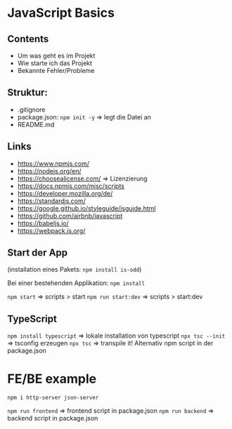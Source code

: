 # JavaScript Basics

## Contents

- Um was geht es im Projekt
- Wie starte ich das Projekt
- Bekannte Fehler/Probleme

## Struktur:

- .gitignore
- package.json: `npm init -y` => legt die Datei an
- README.md

## Links

- https://www.npmjs.com/
- https://nodejs.org/en/
- https://choosealicense.com/ => Lizenzierung
- https://docs.npmjs.com/misc/scripts
- https://developer.mozilla.org/de/
- https://standardjs.com/
- https://google.github.io/styleguide/jsguide.html
- https://github.com/airbnb/javascript
- https://babeljs.io/
- https://webpack.js.org/

## Start der App

(installation eines Pakets: `npm install is-odd`)

Bei einer bestehenden Applikation: `npm install`

`npm start` => scripts > start
`npm run start:dev` => scripts > start:dev

## TypeScript

`npm install typescript` => lokale installation von typescript
`npx tsc --init` => tsconfig erzeugen
`npx tsc` => transpile it!
Alternativ npm script in der package.json

# FE/BE example

`npm i http-server json-server`

`npm run frontend` => frontend script in package.json
`npm run backend` => backend script in package.json
